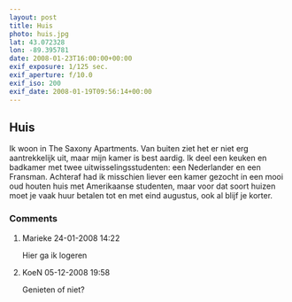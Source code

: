 ```yaml
---
layout: post
title: Huis
photo: huis.jpg
lat: 43.072328
lon: -89.395781
date: 2008-01-23T16:00:00+00:00
exif_exposure: 1/125 sec.
exif_aperture: f/10.0
exif_iso: 200
exif_date: 2008-01-19T09:56:14+00:00
---
```


## Huis

<p>Ik woon in The Saxony Apartments. Van buiten ziet het er niet erg aantrekkelijk uit, maar mijn kamer is best aardig. Ik deel een keuken en badkamer met twee uitwisselingsstudenten: een Nederlander en een Fransman. Achteraf had ik misschien liever een kamer gezocht in een mooi oud houten huis met Amerikaanse studenten, maar voor dat soort huizen moet je vaak huur betalen tot en met eind augustus, ook al blijf je korter.</p>

<h3>Comments</h3>
<ol id="comments">
  <li>
    <span class="name">Marieke</span>
    <span class="date">24-01-2008 14:22</span>
    <p>Hier ga ik logeren</p>
  </li>
  <li>
    <span class="name">KoeN</span>
    <span class="date">05-12-2008 19:58</span>
    <p>Genieten of niet?</p>
  </li>
</ol>
